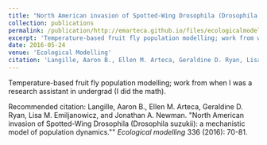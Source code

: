 ```yaml
---
title: "North American invasion of Spotted-Wing Drosophila (Drosophila suzukii): A mechanistic model of population dynamics"
collection: publications
permalink: /publication/http://emarteca.github.io/files/ecologicalmodelling16.pdf
excerpt: 'Temperature-based fruit fly population modelling; work from when I was a research assistant in undergrad (I did the math).'
date: 2016-05-24
venue: 'Ecological Modelling'
citation: 'Langille, Aaron B., Ellen M. Arteca, Geraldine D. Ryan, Lisa M. Emiljanowicz, and Jonathan A. Newman. &quot;North American invasion of Spotted-Wing Drosophila (Drosophila suzukii): a mechanistic model of population dynamics.&quot;&quot; <i>Ecological modelling</i> 336 (2016): 70-81.'
---
```

Temperature-based fruit fly population modelling; work from when I was a research assistant in undergrad (I did the math).

Recommended citation: Langille, Aaron B., Ellen M. Arteca, Geraldine D. Ryan, Lisa M. Emiljanowicz, and Jonathan A. Newman. "North American invasion of Spotted-Wing Drosophila (Drosophila suzukii): a mechanistic model of population dynamics."" <i>Ecological modelling</i> 336 (2016): 70-81.